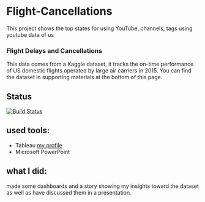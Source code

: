 # Flight-Cancellations
This project shows the top states for using YouTube, channels, tags  using youtube data of us 
  ### Flight Delays and Cancellations 
This data comes from a Kaggle dataset, it tracks the on-time performance of US domestic flights operated by large air carriers in 2015. You can find the dataset in supporting materials at the bottom of this page.

##  Status
[![Build Status](https://img.shields.io/travis/twbs/bootstrap/v4-dev.svg)](https://github.com/superbido/fav-moviewebsite/edit/master/README.md)

## used tools: 
 - Tableau   [my profile](https://public.tableau.com/profile/abdelrhman8773#!/)
 - Microsoft PowerPoint
 
## what I did:
 made some dashboards and a story showing my insights toward the dataset as well as have discussed them in a presentation.

